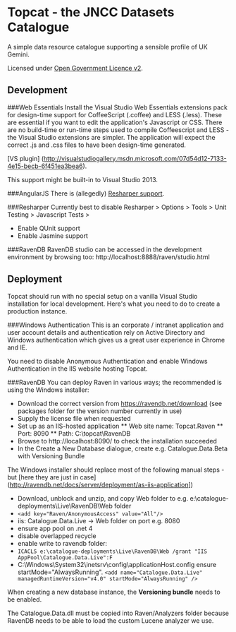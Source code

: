 
Topcat - the JNCC Datasets Catalogue
====================================

A simple data resource catalogue supporting a sensible profile of UK Gemini.

Licensed under [Open Government Licence v2](http://www.nationalarchives.gov.uk/doc/open-government-licence/version/2/).



Development
-----------

###Web Essentials
Install the Visual Studio Web Essentials extensions pack for design-time support for CoffeeScript (.coffee) and LESS (.less).
These are essential if you want to edit the application's Javascript or CSS.
There are no build-time or run-time steps used to compile Coffeescript and LESS - the Visual Studio extensions are simpler.
The application will expect the correct .js and .css files to have been design-time generated.

[VS plugin] (http://visualstudiogallery.msdn.microsoft.com/07d54d12-7133-4e15-becb-6f451ea3bea6).

This support might be built-in to Visual Studio 2013.

###AngularJS
There is (allegedly) [Resharper support](http://blogs.jetbrains.com/dotnet/2013/02/angularjs-support-for-resharper/).

###Resharper
Currently best to disable Resharper > Options > Tools > Unit Testing > Javascript Tests > 
* Enable QUnit support
* Enable Jasmine support

###RavenDB
RavenDB studio can be accessed in the development environment by browsing too: http://localhost:8888/raven/studio.html

Deployment
----------

Topcat should run with no special setup on a vanilla Visual Studio installation for local development. Here's what you need to do to create a production instance.

###Windows Authentication
This is an corporate / intranet application and user account details and authentication rely on
Active Directory and Windows authentication which gives us a great user experience in Chrome and IE.

You need to disable Anonymous Authentication and enable Windows Authentication in the IIS website hosting Topcat.

###RavenDB
You can deploy Raven in various ways; the recommended is using the Windows installer:

* Download the correct version from https://ravendb.net/download (see packages folder for the version number currently in use) 
* Supply the license file when requested
* Set up as an IIS-hosted application
** Web site name: Topcat.Raven
** Port: 8090
** Path: C:\topcat\RavenDB
* Browse to http://localhost:8090/ to check the installation succeeded
* In the Create a New Database dialogue, create e.g. Catalogue.Data.Beta with Versioning Bundle

The Windows installer should replace most of the following manual steps - but [here they are just in case] (http://ravendb.net/docs/server/deployment/as-iis-application])

* Download, unblock and unzip, and copy Web folder to e.g. e:\catalogue-deployments\Live\RavenDB\Web folder
* `<add key="Raven/AnonymousAccess" value="All"/>`
* iis: Catalogue.Data.Live -> Web folder on port e.g. 8080
* ensure app pool on .net 4
* disable overlapped recycle
* enable write to ravendb folder:
* `ICACLS e:\catalogue-deployments\Live\RavenDB\Web /grant "IIS AppPool\Catalogue.Data.Live":F`
* C:\Windows\System32\inetsrv\config\applicationHost.config ensure startMode="AlwaysRunning". `<add name="Catalogue.Data.Live" managedRuntimeVersion="v4.0" startMode="AlwaysRunning" />`

When creating a new database instance, the **Versioning bundle** needs to be enabled.

The Catalogue.Data.dll must be copied into Raven/Analyzers folder because RavenDB needs to be able to load the custom Lucene analyzer we use.  
